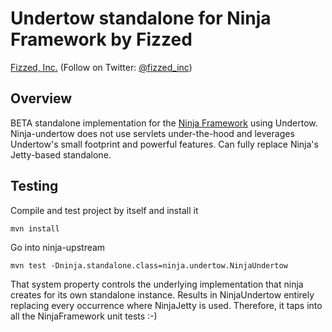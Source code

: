 Undertow standalone for Ninja Framework by Fizzed
=================================================

[Fizzed, Inc.](http://fizzed.com) (Follow on Twitter: [@fizzed_inc](http://twitter.com/fizzed_inc))

## Overview

BETA standalone implementation for the [Ninja Framework](https://github.com/ninjaframework/ninja)
using Undertow.  Ninja-undertow does not use servlets under-the-hood and leverages
Undertow's small footprint and powerful features.  Can fully replace Ninja's
Jetty-based standalone.

## Testing

Compile and test project by itself and install it

    mvn install

Go into ninja-upstream

    mvn test -Dninja.standalone.class=ninja.undertow.NinjaUndertow

That system property controls the underlying implementation that ninja creates
for its own standalone instance.  Results in NinjaUndertow entirely replacing
every occurrence where NinjaJetty is used.  Therefore, it taps into all the
NinjaFramework unit tests :-)

